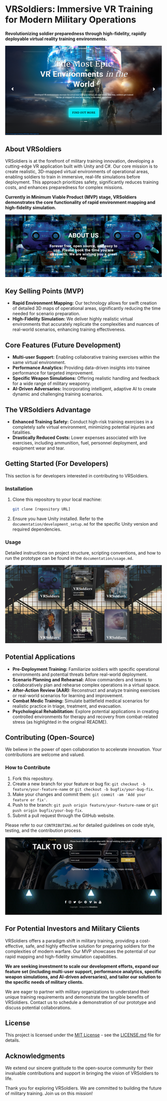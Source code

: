 # VRSoldiers: Immersive VR Training for Modern Military Operations

**Revolutionizing soldier preparedness through high-fidelity, rapidly deployable virtual reality training environments.**

![VR Warfare Environments](https://github.com/VRSoldiers/vrsoldiers-web-1.0/blob/main/readme_img/vr-landing.PNG)

## About VRSoldiers

VRSoldiers is at the forefront of military training innovation, developing a cutting-edge VR application built with Unity and C#. Our core mission is to create realistic, 3D-mapped virtual environments of operational areas, enabling soldiers to train in immersive, real-life simulations before deployment. This approach prioritizes safety, significantly reduces training costs, and enhances preparedness for complex missions.

**Currently in Minimum Viable Product (MVP) stage, VRSoldiers demonstrates the core functionality of rapid environment mapping and high-fidelity simulation.**

![VR Warfare Environments](https://github.com/VRSoldiers/vrsoldiers-web-1.0/blob/main/readme_img/vr-landing-contact.PNG)

## Key Selling Points (MVP)

* **Rapid Environment Mapping:** Our technology allows for swift creation of detailed 3D maps of operational areas, significantly reducing the time needed for scenario preparation.
* **High-Fidelity Simulation:** We deliver highly realistic virtual environments that accurately replicate the complexities and nuances of real-world scenarios, enhancing training effectiveness.

## Core Features (Future Development)

* **Multi-user Support:** Enabling collaborative training exercises within the same virtual environment.
* **Performance Analytics:** Providing data-driven insights into trainee performance for targeted improvement.
* **Specific Weapon Simulations:** Offering realistic handling and feedback for a wide range of military weaponry.
* **AI-Driven Adversaries:** Incorporating intelligent, adaptive AI to create dynamic and challenging training scenarios.

## The VRSoldiers Advantage

* **Enhanced Training Safety:** Conduct high-risk training exercises in a completely safe virtual environment, minimizing potential injuries and fatalities.
* **Drastically Reduced Costs:** Lower expenses associated with live exercises, including ammunition, fuel, personnel deployment, and equipment wear and tear.

## Getting Started (For Developers)

This section is for developers interested in contributing to VRSoldiers.

### Installation
1.  Clone this repository to your local machine:
    ```bash
    git clone [repository URL]
    ```
2.  Ensure you have Unity installed. Refer to the `documentation/development_setup.md` for the specific Unity version and required dependencies.

### Usage
Detailed instructions on project structure, scripting conventions, and how to run the prototype can be found in the `documentation/usage.md`.

![VR Warfare Environments](https://github.com/VRSoldiers/vrsoldiers-web-1.0/blob/main/readme_img/vr-landing-main.PNG)

## Potential Applications

* **Pre-Deployment Training:** Familiarize soldiers with specific operational environments and potential threats before real-world deployment.
* **Scenario Planning and Rehearsal:** Allow commanders and teams to collaboratively plan and rehearse complex operations in a virtual space.
* **After-Action Review (AAR):** Reconstruct and analyze training exercises or real-world scenarios for learning and improvement.
* **Combat Medic Training:** Simulate battlefield medical scenarios for realistic practice in triage, treatment, and evacuation.
* **Psychological Rehabilitation:** Explore potential applications in creating controlled environments for therapy and recovery from combat-related stress (as highlighted in the original README).

## Contributing (Open-Source)

We believe in the power of open collaboration to accelerate innovation. Your contributions are welcome and valued.

### How to Contribute
1.  Fork this repository.
2.  Create a new branch for your feature or bug fix: `git checkout -b feature/your-feature-name` or `git checkout -b bugfix/your-bug-fix`.
3.  Make your changes and commit them: `git commit -am 'Add your feature or fix'`.
4.  Push to the branch: `git push origin feature/your-feature-name` or `git push origin bugfix/your-bug-fix`.
5.  Submit a pull request through the GitHub website.

Please refer to our `CONTRIBUTING.md` for detailed guidelines on code style, testing, and the contribution process.

![VR Warfare Environments](https://github.com/VRSoldiers/vrsoldiers-web-1.0/blob/main/readme_img/vr-landing-talk-to-us.PNG)

## For Potential Investors and Military Clients

VRSoldiers offers a paradigm shift in military training, providing a cost-effective, safe, and highly effective solution for preparing soldiers for the complexities of modern warfare. Our MVP showcases the potential of our rapid mapping and high-fidelity simulation capabilities.

**We are seeking investment to scale our development efforts, expand our feature set (including multi-user support, performance analytics, specific weapon simulations, and AI-driven adversaries), and tailor our solution to the specific needs of military clients.**

We are eager to partner with military organizations to understand their unique training requirements and demonstrate the tangible benefits of VRSoldiers. Contact us to schedule a demonstration of our prototype and discuss potential collaborations.

## License

This project is licensed under the [MIT License](LICENSE.md) - see the [LICENSE.md](LICENSE.md) file for details.

## Acknowledgments

We extend our sincere gratitude to the open-source community for their invaluable contributions and support in bringing the vision of VRSoldiers to life.

Thank you for exploring VRSoldiers. We are committed to building the future of military training. Join us on this mission!
